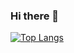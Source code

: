 ### Hi there 👋


[![Top Langs](https://github-readme-stats.vercel.app/api/top-langs/?username=Genluo&layout=compact)](https://github.com/anuraghazra/github-readme-stats)
